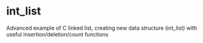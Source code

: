 # int_list
Advanced example of C linked list, creating new  data structure (int_list) with useful insertion/deletion/count functions

